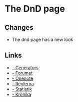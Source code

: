 # The DnD page



<div class="container">
<div class="row">
<div class="col">

## Changes

- The dnd page has a new look

</div>
<div class="col">

## Links

- <a href="https://docs.google.com/document/d/1m95QeQMTKkwE71rJCKl9XJ922PGpkpJ78Uz0z208c84/pub" target="mainFrame"><span class="subMenu">- Generators</span></a>
- <a href="https://www.vilijam.com/forum/" target="mainFrame"><span class="subMenu">- Forumet</span></a>
- <a href="https://onenote.vilijam.nu" target="_blank"><span class="subMenu">- Onenote</span></a>
- <a href="https://dnd.wizards.com/products/tabletop/players-basic-rules" target="_blank"><span class="subMenu">- Reglerna</span></a>
- <a href="https://uppsalarollspel.gitlab.io/path-stats/" target="mainFrame"><span class="subMenu">- Statistik</span></a>
- <a href="https://uppsalarollspel.gitlab.io/chronicles/story.html" target="mainFrame"><span class="subMenu last">- Krönika</span></a>

</div>
</div>

</div>


